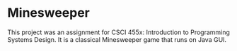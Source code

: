 # Minesweeper

This project was an assignment for CSCI 455x: Introduction to Programming Systems Design.
It is a classical Minesweeper game that runs on Java GUI.
